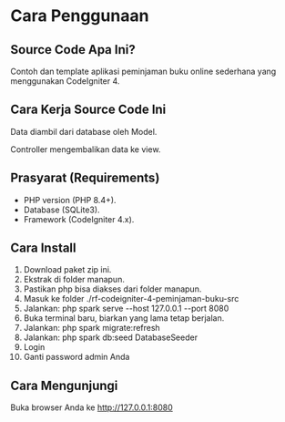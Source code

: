 # Cara Penggunaan

## Source Code Apa Ini?

Contoh dan template aplikasi peminjaman buku online sederhana yang menggunakan CodeIgniter 4.

## Cara Kerja Source Code Ini

Data diambil dari database oleh Model.

Controller mengembalikan data ke view.

## Prasyarat (Requirements)

- PHP version (PHP 8.4+).
- Database (SQLite3).
- Framework (CodeIgniter 4.x).

## Cara Install

1. Download paket zip ini.
2. Ekstrak di folder manapun.
3. Pastikan php bisa diakses dari folder manapun.
4. Masuk ke folder ./rf-codeigniter-4-peminjaman-buku-src
5. Jalankan: php spark serve --host 127.0.0.1 --port 8080
6. Buka terminal baru, biarkan yang lama tetap berjalan.
7. Jalankan: php spark migrate:refresh
8. Jalankan: php spark db:seed DatabaseSeeder
9. Login
10. Ganti password admin Anda

## Cara Mengunjungi

Buka browser Anda ke http://127.0.0.1:8080



